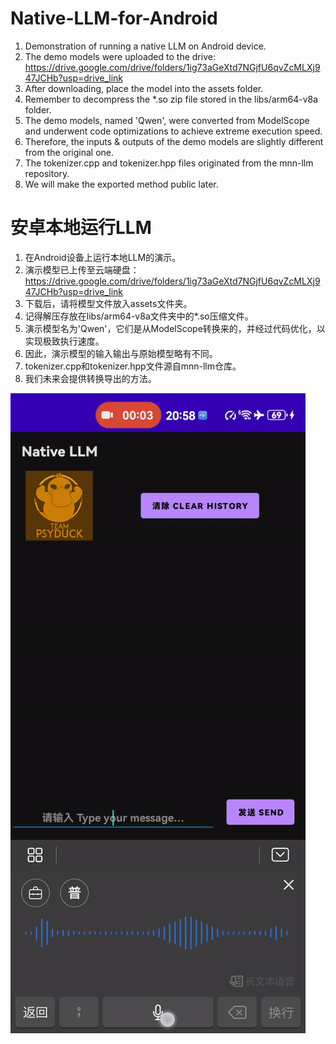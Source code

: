 # Native-LLM-for-Android
1. Demonstration of running a native LLM on Android device.
2. The demo models were uploaded to the drive: https://drive.google.com/drive/folders/1ig73aGeXtd7NGjfU6qvZcMLXj947JCHb?usp=drive_link
3. After downloading, place the model into the assets folder.
4. Remember to decompress the *.so zip file stored in the libs/arm64-v8a folder.
5. The demo models, named 'Qwen', were converted from ModelScope and underwent code optimizations to achieve extreme execution speed.
6. Therefore, the inputs & outputs of the demo models are slightly different from the original one.
7. The tokenizer.cpp and tokenizer.hpp files originated from the mnn-llm repository.
8. We will make the exported method public later.
# 安卓本地运行LLM
1. 在Android设备上运行本地LLM的演示。
2. 演示模型已上传至云端硬盘：https://drive.google.com/drive/folders/1ig73aGeXtd7NGjfU6qvZcMLXj947JCHb?usp=drive_link
3. 下载后，请将模型文件放入assets文件夹。
4. 记得解压存放在libs/arm64-v8a文件夹中的*.so压缩文件。
5. 演示模型名为'Qwen'，它们是从ModelScope转换来的，并经过代码优化，以实现极致执行速度。
6. 因此，演示模型的输入输出与原始模型略有不同。
7. tokenizer.cpp和tokenizer.hpp文件源自mnn-llm仓库。
8. 我们未来会提供转换导出的方法。

![Demo Animation](https://github.com/DakeQQ/Native-LLM-for-Android/blob/main/LLM.gif?raw=true)
